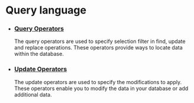 # Query language

- ### [Query Operators](./query_operators.md)

  The query operators are used to specify selection filter in find, update and replace operations. These operators provide ways to locate data within the database.

- ### [Update Operators](./update_operators.md)

  The update operators are used to specify the modifications to apply. These operators enable you to modify the data in your database or add additional data.
